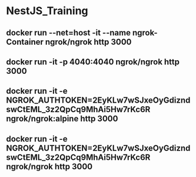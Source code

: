 # NestJS_Training

## docker run --net=host -it --name ngrok-Container ngrok/ngrok http 3000
## docker run -it -p 4040:4040 ngrok/ngrok http 3000
## docker run -it -e NGROK_AUTHTOKEN=2EyKLw7wSJxeOyGdizndswCtEML_3z2QpCq9MhAi5Hw7rKc6R ngrok/ngrok:alpine http 3000
## docker run -it -e NGROK_AUTHTOKEN=2EyKLw7wSJxeOyGdizndswCtEML_3z2QpCq9MhAi5Hw7rKc6R ngrok/ngrok http 3000